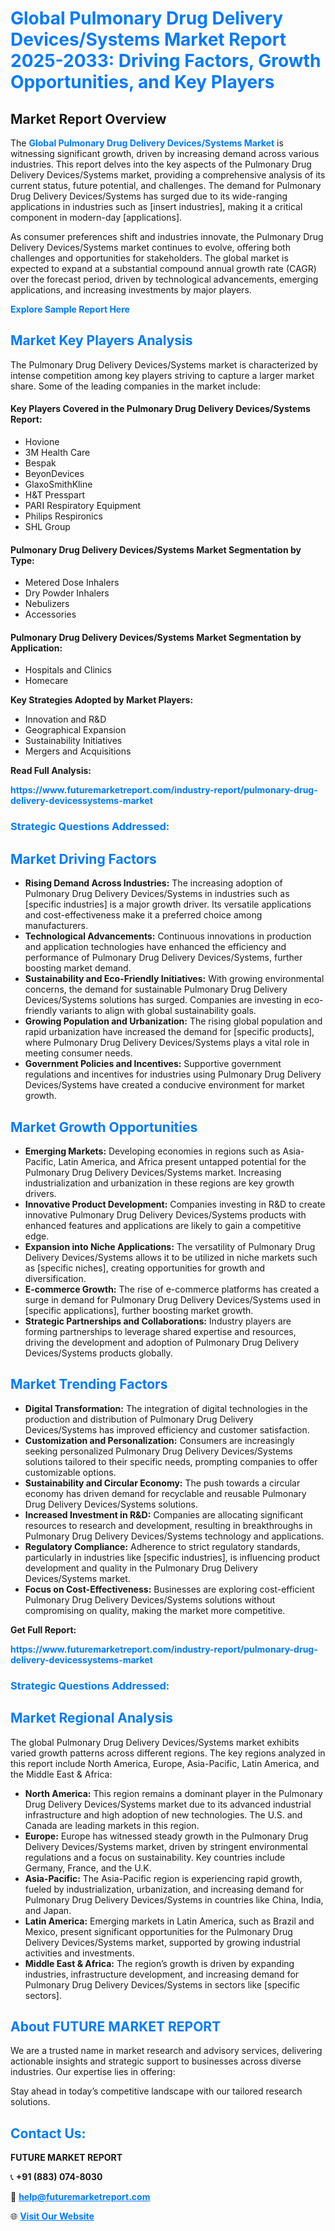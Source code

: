 <h1 style="color: #007BFF;">Global Pulmonary Drug Delivery Devices/Systems Market Report 2025-2033: Driving Factors, Growth Opportunities, and Key Players</h1>

<section id="overview">
<h2>Market Report Overview</h2>
<p>The <a href="https://www.futuremarketreport.com/industry-report/pulmonary-drug-delivery-devicessystems-market" style="color: #007BFF; text-decoration: none;"><strong>Global Pulmonary Drug Delivery Devices/Systems Market</strong></a> is witnessing significant growth, driven by increasing demand across various industries. This report delves into the key aspects of the Pulmonary Drug Delivery Devices/Systems market, providing a comprehensive analysis of its current status, future potential, and challenges. The demand for Pulmonary Drug Delivery Devices/Systems has surged due to its wide-ranging applications in industries such as [insert industries], making it a critical component in modern-day [applications].</p>
<p>As consumer preferences shift and industries innovate, the Pulmonary Drug Delivery Devices/Systems market continues to evolve, offering both challenges and opportunities for stakeholders. The global market is expected to expand at a substantial compound annual growth rate (CAGR) over the forecast period, driven by technological advancements, emerging applications, and increasing investments by major players.</p>
</section>

<section id="overview">
<p><a href="https://www.futuremarketreport.com/request-sample/reportId=92571" style="color: #007BFF; text-decoration: none;"><strong>Explore Sample Report Here</strong></a></p>
</section>

<section id="key-players">
<h2 style="color: #007BFF;">Market Key Players Analysis</h2>
<p>The Pulmonary Drug Delivery Devices/Systems market is characterized by intense competition among key players striving to capture a larger market share. Some of the leading companies in the market include:</p>
<h4>Key Players Covered in the Pulmonary Drug Delivery Devices/Systems Report:</h4>
<ul><li>Hovione</li><li>3M Health Care</li><li>Bespak</li><li>BeyonDevices</li><li>GlaxoSmithKline</li><li>H&amp;T Presspart</li><li>PARI Respiratory Equipment</li><li>Philips Respironics</li><li>SHL Group</li></ul>
<h4>Pulmonary Drug Delivery Devices/Systems Market Segmentation by Type:</h4>
<ul><li>Metered Dose Inhalers</li><li>Dry Powder Inhalers</li><li>Nebulizers</li><li>Accessories</li></ul>

<h4>Pulmonary Drug Delivery Devices/Systems Market Segmentation by Application:</h4>
<ul><li>Hospitals and Clinics</li><li>Homecare</li></ul>
<p><strong>Key Strategies Adopted by Market Players:</strong></p>
<ul>
<li>Innovation and R&D</li>
<li>Geographical Expansion</li>
<li>Sustainability Initiatives</li>
<li>Mergers and Acquisitions</li>
</ul>
</section>

<section>
<p><strong>Read Full Analysis: </strong></p><a href="https://www.futuremarketreport.com/industry-report/pulmonary-drug-delivery-devicessystems-market" style="color: #007BFF; text-decoration: none;"><strong>https://www.futuremarketreport.com/industry-report/pulmonary-drug-delivery-devicessystems-market</strong></a>
<h3 style="color: #007BFF;">Strategic Questions Addressed:</h3>
</section>

<section id="driving-factors">
<h2 style="color: #007BFF;">Market Driving Factors</h2>
<ul>
<li><strong>Rising Demand Across Industries:</strong> The increasing adoption of Pulmonary Drug Delivery Devices/Systems in industries such as [specific industries] is a major growth driver. Its versatile applications and cost-effectiveness make it a preferred choice among manufacturers.</li>
<li><strong>Technological Advancements:</strong> Continuous innovations in production and application technologies have enhanced the efficiency and performance of Pulmonary Drug Delivery Devices/Systems, further boosting market demand.</li>
<li><strong>Sustainability and Eco-Friendly Initiatives:</strong> With growing environmental concerns, the demand for sustainable Pulmonary Drug Delivery Devices/Systems solutions has surged. Companies are investing in eco-friendly variants to align with global sustainability goals.</li>
<li><strong>Growing Population and Urbanization:</strong> The rising global population and rapid urbanization have increased the demand for [specific products], where Pulmonary Drug Delivery Devices/Systems plays a vital role in meeting consumer needs.</li>
<li><strong>Government Policies and Incentives:</strong> Supportive government regulations and incentives for industries using Pulmonary Drug Delivery Devices/Systems have created a conducive environment for market growth.</li>
</ul>
</section>

<section id="growth-opportunities">
<h2 style="color: #007BFF;">Market Growth Opportunities</h2>
<ul>
<li><strong>Emerging Markets:</strong> Developing economies in regions such as Asia-Pacific, Latin America, and Africa present untapped potential for the Pulmonary Drug Delivery Devices/Systems market. Increasing industrialization and urbanization in these regions are key growth drivers.</li>
<li><strong>Innovative Product Development:</strong> Companies investing in R&D to create innovative Pulmonary Drug Delivery Devices/Systems products with enhanced features and applications are likely to gain a competitive edge.</li>
<li><strong>Expansion into Niche Applications:</strong> The versatility of Pulmonary Drug Delivery Devices/Systems allows it to be utilized in niche markets such as [specific niches], creating opportunities for growth and diversification.</li>
<li><strong>E-commerce Growth:</strong> The rise of e-commerce platforms has created a surge in demand for Pulmonary Drug Delivery Devices/Systems used in [specific applications], further boosting market growth.</li>
<li><strong>Strategic Partnerships and Collaborations:</strong> Industry players are forming partnerships to leverage shared expertise and resources, driving the development and adoption of Pulmonary Drug Delivery Devices/Systems products globally.</li>
</ul>
</section>

<section id="trending-factors">
<h2 style="color: #007BFF;">Market Trending Factors</h2>
<ul>
<li><strong>Digital Transformation:</strong> The integration of digital technologies in the production and distribution of Pulmonary Drug Delivery Devices/Systems has improved efficiency and customer satisfaction.</li>
<li><strong>Customization and Personalization:</strong> Consumers are increasingly seeking personalized Pulmonary Drug Delivery Devices/Systems solutions tailored to their specific needs, prompting companies to offer customizable options.</li>
<li><strong>Sustainability and Circular Economy:</strong> The push towards a circular economy has driven demand for recyclable and reusable Pulmonary Drug Delivery Devices/Systems solutions.</li>
<li><strong>Increased Investment in R&D:</strong> Companies are allocating significant resources to research and development, resulting in breakthroughs in Pulmonary Drug Delivery Devices/Systems technology and applications.</li>
<li><strong>Regulatory Compliance:</strong> Adherence to strict regulatory standards, particularly in industries like [specific industries], is influencing product development and quality in the Pulmonary Drug Delivery Devices/Systems market.</li>
<li><strong>Focus on Cost-Effectiveness:</strong> Businesses are exploring cost-efficient Pulmonary Drug Delivery Devices/Systems solutions without compromising on quality, making the market more competitive.</li>
</ul>
</section>

<section>
<p><strong>Get Full Report: </strong></p><a href="https://www.futuremarketreport.com/industry-report/pulmonary-drug-delivery-devicessystems-market" style="color: #007BFF; text-decoration: none;"><strong>https://www.futuremarketreport.com/industry-report/pulmonary-drug-delivery-devicessystems-market</strong></a>
<h3 style="color: #007BFF;">Strategic Questions Addressed:</h3>
</section>


<section id="regional-analysis">
<h2 style="color: #007BFF;">Market Regional Analysis</h2>
<p>The global Pulmonary Drug Delivery Devices/Systems market exhibits varied growth patterns across different regions. The key regions analyzed in this report include North America, Europe, Asia-Pacific, Latin America, and the Middle East & Africa:</p>
<ul>
<li><strong>North America:</strong> This region remains a dominant player in the Pulmonary Drug Delivery Devices/Systems market due to its advanced industrial infrastructure and high adoption of new technologies. The U.S. and Canada are leading markets in this region.</li>
<li><strong>Europe:</strong> Europe has witnessed steady growth in the Pulmonary Drug Delivery Devices/Systems market, driven by stringent environmental regulations and a focus on sustainability. Key countries include Germany, France, and the U.K.</li>
<li><strong>Asia-Pacific:</strong> The Asia-Pacific region is experiencing rapid growth, fueled by industrialization, urbanization, and increasing demand for Pulmonary Drug Delivery Devices/Systems in countries like China, India, and Japan.</li>
<li><strong>Latin America:</strong> Emerging markets in Latin America, such as Brazil and Mexico, present significant opportunities for the Pulmonary Drug Delivery Devices/Systems market, supported by growing industrial activities and investments.</li>
<li><strong>Middle East & Africa:</strong> The region’s growth is driven by expanding industries, infrastructure development, and increasing demand for Pulmonary Drug Delivery Devices/Systems in sectors like [specific sectors].</li>
</ul>
</section>

<footer>
<h2 style="color: #007BFF;">About FUTURE MARKET REPORT</h2>
<p>We are a trusted name in market research and advisory services, delivering actionable insights and strategic support to businesses across diverse industries. Our expertise lies in offering:</p>

<p>Stay ahead in today’s competitive landscape with our tailored research solutions.</p>

<h2 style="color: #007BFF;">Contact Us:</h2>
<p><strong>FUTURE MARKET REPORT</strong></p>
<p>📞 <strong>+91 (883) 074-8030</strong></p>
<p>📧 <strong><a href="mailto:help@futuremarketreport.com" style="color: #007BFF;">help@futuremarketreport.com</a></strong></p>
<p>🌐 <strong><a href="https://www.futuremarketreport.com/" style="color: #007BFF;">Visit Our Website</a></strong></p>
</footer>